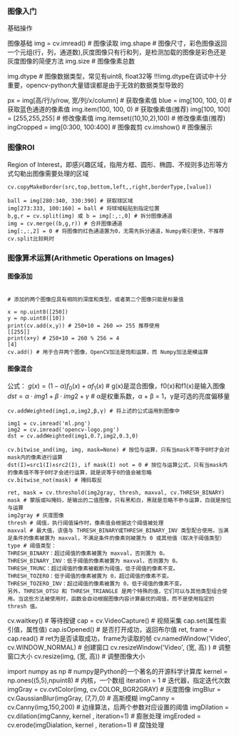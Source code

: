 
### 图像入门
基础操作

图像基础
img = cv.imread() # 图像读取
img.shape # 图像尺寸，彩色图像返回一个元组(行，列，通道数),灰度图像只有行和列，是检测加载的图像是彩色还是灰度图像的简便方法
img.size # 图像像素总数

img.dtype # 图像数据类型，常见有uint8, float32等
!!!img.dtype在调试中十分重要，opencv-python大量错误都是由于无效的数据类型导致的

px = img[高/行/y/row, 宽/列/x/column] # 获取像素值
blue = img[100, 100, 0] # 获取蓝色通道的像素值
img.item(100, 100, 0) # 获取像素值(推荐)
img[100, 100] = [255,255,255] # 修改像素值
img.itemset((10,10,2),100) # 修改像素值(推荐)
ingCropped = img[0:300, 100:400] # 图像裁剪
cv.imshow() # 图像展示

### 图像ROI
Region of Interest，即感兴趣区域，指用方框、圆形、椭圆、不规则多边形等方式勾勒出图像需要处理的区域
```
cv.copyMakeBorder(src,top,bottom,left,,right,borderType,[value])

ball = img[280:340, 330:390] # 获取球区域
img[273:333, 100:160] = ball # 将球域粘贴到指定位置
b,g,r = cv.split(img) 或 b = img[:,:,0] # 拆分图像通道
img = cv.merge((b,g,r)) # 合并图像通道
img[:,:,2] = 0 # 将图像的红色通道置为0，无需先拆分通道，Numpy索引更快，不推荐cv.split比较耗时
```
### 图像算术运算(Arithmetic Operations on Images)

#### 图像添加
```

# 添加的两个图像应具有相同的深度和类型，或者第二个图像只能是标量值

x = np.uint8([250])
y = np.uint8([10])
print(cv.add(x,y)) # 250+10 = 260 => 255 推荐使用
[[255]]
print(x+y) # 250+10 = 260 % 256 = 4
[4]
cv.add() # 用于合并两个图像，OpenCV加法是饱和运算，而 Numpy加法是模运算
```
#### 图像混合
公式：
$g(x) = (1−α)f_0(x) + αf_1(x)$ # g(x)是混合图像，f0(x)和f1(x)是输入图像
$dst = α⋅img1 + β⋅img2 + γ$ # α是权重系数，α + β = 1，γ是可选的亮度偏移量
```
cv.addWeighted(img1,α,img2,β,γ) # 将上述的公式运用到图像中

img1 = cv.imread('ml.png')
img2 = cv.imread('opencv-logo.png')
dst = cv.addWeighted(img1,0.7,img2,0.3,0)

cv.bitwise_and(img, img, mask=None) # 按位与运算，只有当mask不等于0时才会对mask内的像素进行运算
dst(I)=src1(I)∧src2(I), if mask(I) not = 0 # 按位与运算公式，只有当mask内的像素值不等于0时才会进行运算，就是说等于0的值会被忽略
cv.bitwise_not(mask) # 掩码取反

ret, mask = cv.threshold(img2gray, thresh, maxval, cv.THRESH_BINARY)
mask # 蒙版或叫掩码，是输出的二值图像，只有黑和白，黑就是忽略不参与运算，白就是按位与运算
img2gray # 灰度图像
thresh # 阈值，执行阈值操作时，像素值会根据这个阈值被处理
maxval # 最大值，该值与 THRESH_BINARY或THRESH_BINARY_INV 类型配合使用。当满足条件的像素被置为 maxval，不满足条件的像素则被置为 0 或其他值（取决于阈值类型）
type # 阈值类型：
THRESH_BINARY：超过阈值的像素被置为 maxval，否则置为 0。
THRESH_BINARY_INV：低于阈值的像素被置为 maxval，否则置为 0。
THRESH_TRUNC：超过阈值的像素被截断为阈值，低于阈值的像素不变。
THRESH_TOZERO：低于阈值的像素被置为 0，超过阈值的像素不变。
THRESH_TOZERO_INV：超过阈值的像素被置为 0，低于阈值的像素不变。
另外，THRESH_OTSU 和 THRESH_TRIANGLE 是两个特殊的值，它们可以与其他类型组合使用。当这些方法被使用时，函数会自动根据图像内容计算最优的阈值，而不是使用指定的 thresh 值。
```
cv.waitkey() # 等待按键
cap = cv.VideoCapture() # 视频采集
cap.set(属性索引值，属性值)
cap.isOpened() # 是否打开成功，返回布尔值
ret, frame = cap.read() # ret为是否读取成功，frame为读取的帧
cv.namedWindow('Video', cv.WINDOW_NORMAL) # 创建窗口
cv.resizeWindow('Video', (宽, 高) ) # 调整窗口大小
cv.resize(img, (宽, 高)) # 调整图像大小


import numpy as np # numpy是Python的一个著名的开源科学计算库
kernel = np.ones((5,5),npuint8) # 内核，一个数组
iteration = 1 # 迭代器，指定迭代次数
imgGray = cv.cvtColor(img, cv.COLOR_BGR2GRAY) # 灰度图像
imgBlur = cv.GaussianBlur(imgGray, (7,7),0) # 高斯模糊
imgCanny = cv.Canny(img,150,200) # 边缘算法，后两个参数对应设置的阈值
imgDilation = cv.dilation(imgCanny, kernel , iteration=1) # 膨胀处理
imgEroded = cv.erode(imgDialation, kernel , iteration=1) # 腐蚀处理















